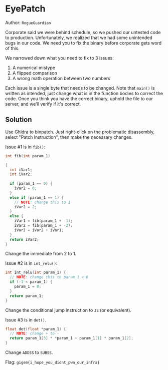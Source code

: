 # EyePatch

Author: `RogueGuardian`

Corporate said we were behind schedule, so we pushed our untested code to production. Unfortunately, we realized that we had some unintended bugs in our code. We need you to fix the binary before corporate gets word of this.

We narrowed down what you need to fix to 3 issues:
1. A numerical mistype 
2. A flipped comparison 
3. A wrong math operation between two numbers

Each issue is a single byte that needs to be changed. Note that `main()` is written as intended, just change what is in the function bodies to correct the code. Once you think you have the correct binary, uphold the file to our server, and we'll verify if it's correct.

## Solution
Use Ghidra to binpatch. Just right-click on the problematic disassembly, select "Patch Instruction", then make the necessary changes.

Issue #1 is in `fib()`:
```c
int fib(int param_1)

{
  int iVar1;
  int iVar2;
  
  if (param_1 == 0) {
    iVar2 = 0;
  }
  else if (param_1 == 1) {
    // NOTE: change this to 1
    iVar2 = 2;
  }
  else {
    iVar1 = fib(param_1 + -1);
    iVar2 = fib(param_1 + -2);
    iVar2 = iVar2 + iVar1;
  }
  return iVar2;
}
```
Change the immediate from 2 to 1.

Issue #2 is in `int_relu()`:
```c
int int_relu(int param_1) {
  // NOTE: change this to param_1 < 0
  if (-1 < param_1) {
    param_1 = 0;
  }
  return param_1;
}
```
Change the conditional jump instruction to `JS` (or equivalent).

Issue #3 is in `det()`.
```c
float det(float *param_1) {
  // NOTE: change + to -
  return param_1[3] * *param_1 + param_1[1] * param_1[2];
}
```
Change `ADDSS` to `SUBSS`.

Flag: `gigem{i_hope_you_didnt_pwn_our_infra}`

